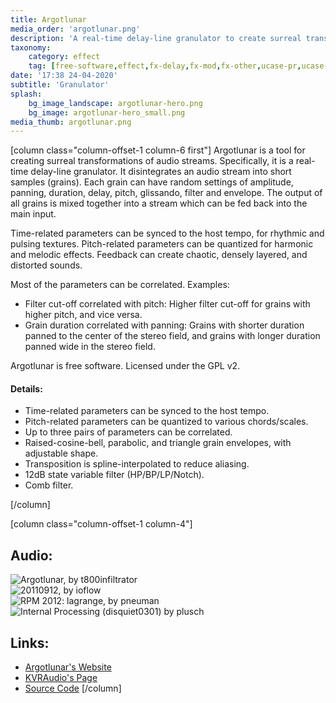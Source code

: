 ```yaml
---
title: Argotlunar
media_order: 'argotlunar.png'
description: 'A real-time delay-line granulator to create surreal transformations'
taxonomy:
    category: effect
    tag: [free-software,effect,fx-delay,fx-mod,fx-other,ucase-pr,ucase-fx]
date: '17:38 24-04-2020'
subtitle: 'Granulator'
splash:
    bg_image_landscape: argotlunar-hero.png
    bg_image: argotlunar-hero_small.png
media_thumb: argotlunar.png
---
```

[column class="column-offset-1 column-6 first"]
Argotlunar is a tool for creating surreal transformations of audio streams. Specifically, it is a real-time delay-line granulator. It disintegrates an audio stream into short samples (grains). Each grain can have random settings of amplitude, panning, duration, delay, pitch, glissando, filter and envelope. The output of all grains is mixed together into a stream which can be fed back into the main input.

Time-related parameters can be synced to the host tempo, for rhythmic and pulsing textures. Pitch-related parameters can be quantized for harmonic and melodic effects. Feedback can create chaotic, densely layered, and distorted sounds.

Most of the parameters can be correlated. Examples:

+ Filter cut-off correlated with pitch: Higher filter cut-off for grains with higher pitch, and vice versa.
+ Grain duration correlated with panning: Grains with shorter duration panned to the center of the stereo field, and grains with longer duration panned wide in the stereo field.

Argotlunar is free software. Licensed under the GPL v2.

#### Details:

+ Time-related parameters can be synced to the host tempo.
+ Pitch-related parameters can be quantized to various chords/scales.
+ Up to three pairs of parameters can be correlated.
+ Raised-cosine-bell, parabolic, and triangle grain envelopes, with adjustable shape.
+ Transposition is spline-interpolated to reduce aliasing.
+ 12dB state variable filter (HP/BP/LP/Notch).
+ Comb filter.

[/column]

[column class="column-offset-1 column-4"]

## Audio:
![Argotlunar, by t800infiltrator](https://soundcloud.com/t800infiltrator/argotlunar)
<br>
![ 20110912, by ioflow](https://soundcloud.com/ioflow/20110912a)
<br>
![RPM 2012: lagrange, by pneuman](https://soundcloud.com/pneuman/rpm-2012-lagrange) 
<br>
![Internal Processing (disquiet0301) by plusch](https://soundcloud.com/plusch/internal-processing-disquiet0301)
<br>
## Links:
+ [Argotlunar's Website](http://mourednik.github.io/argotlunar/)
+ [KVRAudio's Page](https://www.kvraudio.com/product/argotlunar-by-michael-ourednik)
+ [Source Code](https://github.com/mourednik/argotlunar)
[/column]
